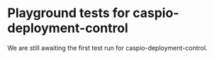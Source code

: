 # Playground tests for caspio-deployment-control
We are still awaiting the first test run for caspio-deployment-control.
